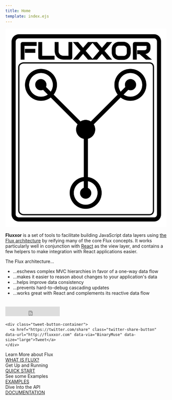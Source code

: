 ```yaml
---
title: Home
template: index.ejs
---
```


<div class="logo-container">
  <img src="/fluxxor.svg" alt="Fluxxor" title="Fluxxor" class="logo-svg">
</div>

<div class="homepage-callout">
  <p><strong>Fluxxor</strong> is a set of tools to facilitate building JavaScript data layers using <a href="http://facebook.github.io/react/docs/flux-overview.html">the Flux architecture</a> by reifying many of the core Flux concepts. It works particularly well in conjunction with <a href="http://facebook.github.io/react/">React</a> as the view layer, and contains a few helpers to make integration with React applications easier.</p>

  <p>The Flux architecture...</p>

  <ul class="features">
    <li>...eschews complex MVC hierarchies in favor of a one-way data flow</li>
    <li>...makes it easier to reason about changes to your application's data</li>
    <li>...helps improve data consistency</li>
    <li>...prevents hard-to-debug cascading updates</li>
    <li>...works great with React and complements its reactive data flow</li>
  </ul>

  <div style="padding-top: 20px">
    <iframe src="http://ghbtns.com/github-btn.html?user=BinaryMuse&repo=fluxxor&type=watch&count=true&size=large"
    allowtransparency="true" frameborder="0" scrolling="0" width="170" height="30"></iframe>

    <div class="tweet-button-container">
      <a href="https://twitter.com/share" class="twitter-share-button" data-url="http://fluxxor.com" data-via="BinaryMuse" data-size="large">Tweet</a>
    </div>
  </div>
</div>

<div style="clear: both" class="bottom-button-container">
  <div class="index-button-container teal">
  <span class="cta">Learn More about Flux</span>
  <div class="button-container"><a href="/what-is-flux.html">WHAT IS FLUX?</a></div>
  </div>

  <div class="index-button-container orange">
  <span class="cta">Get Up and Running</span>
  <div class="button-container"><a href="/guides/quick-start.html">QUICK START</a></div>
  </div>

  <div class="index-button-container purple">
  <span class="cta">See some Examples</span>
  <div class="button-container"><a href="/examples/">EXAMPLES</a></div>
  </div>

  <div class="index-button-container red">
  <span class="cta">Dive Into the API</span>
  <div class="button-container"><a href="/documentation/">DOCUMENTATION</a></div>
  </div>
</div>
